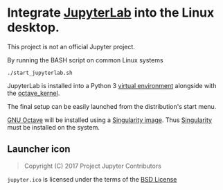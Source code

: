 # Integrate [JupyterLab](https://jupyter.org/) into the Linux desktop.

This project is not an official Jupyter project.

By running the BASH script on common Linux systems

    ./start_jupyterlab.sh

JupyterLab is installed into a Python 3
[virtual environment](https://docs.python.org/3/tutorial/venv.html)
alongside with the [octave_kernel](https://github.com/Calysto/octave_kernel).

The final setup can be easily launched from the distribution's start menu.

[GNU Octave](https://www.octave.org) will be installed using a
[Singularity image](https://cloud.sylabs.io/library/siko1056/default/gnu_octave).
Thus [Singularity](https://sylabs.io/singularity/) must be installed on the
system.


## Launcher icon

> Copyright (C) 2017 Project Jupyter Contributors

`jupyter.ico` is licensed under the terms of the
[BSD License](https://commons.wikimedia.org/wiki/File:Jupyter_logo.svg)
